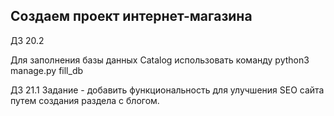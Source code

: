 ## Создаем проект интернет-магазина

ДЗ 20.2

Для заполнения базы данных Catalog использовать команду 
python3 manage.py fill_db

ДЗ 21.1
Задание - добавить функциональность для улучшения SEO сайта путем создания раздела с блогом.




